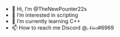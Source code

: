 - 👋 Hi, I’m @TheNewPounter22s
- 👀 I’m interested in scripting
- 🌱 I’m currently learning C++
- 📫 How to reach me Discord
@𝒩𝒾𝒸𝑜#6969
